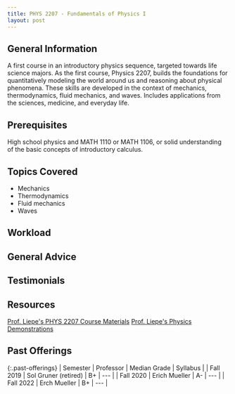 ```yaml
---
title: PHYS 2207 - Fundamentals of Physics I
layout: post
---
```


<link rel="stylesheet" href="/main.css">

## General Information

A first course in an introductory physics sequence, targeted towards life science majors. As the first course, Physics 2207, builds the foundations for quantitatively modeling the world around us and reasoning about physical phenomena. These skills are developed in the context of mechanics, thermodynamics, fluid mechanics, and waves.  Includes applications from the sciences, medicine, and everyday life.

## Prerequisites

High school physics and MATH 1110 or MATH 1106, or solid understanding of the basic concepts of introductory calculus.

## Topics Covered

  -  Mechanics 
  -  Thermodynamics 
  -  Fluid mechanics 
  -  Waves

## Workload



## General Advice



## Testimonials

## Resources
[Prof. Liepe's PHYS 2207 Course Materials](https://www.classe.cornell.edu/~liepe/webpage/education2207.html)
[Prof. Liepe's Physics Demonstrations](https://www.youtube.com/channel/UCh0EIe3mx1zAW60YTttRxaA/videos)

## Past Offerings

{:.past-offerings}
| Semester | Professor | Median Grade | Syllabus |
| Fall 2019 | Sol Gruner (retired) | B+ | --- |
| Fall 2020 | Erich Mueller | A- | --- |
| Fall 2022 | Erch Mueller | B+ | --- |
